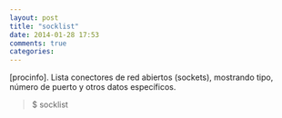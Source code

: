 ```yaml
---
layout: post
title: "socklist"
date: 2014-01-28 17:53
comments: true
categories: 
---
```

[procinfo]. Lista conectores de red abiertos (sockets), mostrando tipo, número de puerto y otros datos específicos.

>$ socklist

